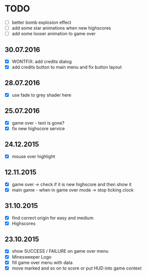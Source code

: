 # TODO
- [ ] better bomb explosion effect
- [ ] add some star animations when new highscores
- [ ] add some looser animation to game over

## 30.07.2016
- [x] WONTFIX: add credits dialog
- [x] add credits button to main menu and fix button layout

## 28.07.2016
- [x] use fade to grey shader here

## 25.07.2016
- [x] game over - text is gone?
- [x] fix new highscore service

## 24.12.2015
- [x] mouse over highlight

## 12.11.2015
- [x] game over -> check if it is new highscore and then show it
- [x] main game - when in game over mode -> stop ticking clock

## 31.10.2015
- [x] find correct origin for easy and medium
- [x] Highscores

## 23.10.2015

- [x] show SUCCESS / FAILURE on game over menu
- [x] Minesweeper Logo
- [x] fill game over menu with data
- [x] move marked and so on to score or put HUD into game context